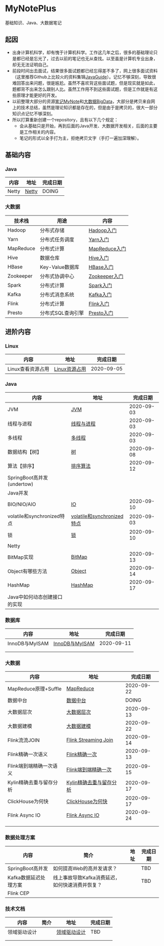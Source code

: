 # MyNotePlus
基础知识、Java、大数据笔记

## 起因

* 出身计算机科学，却有愧于计算机科学。工作这几年之后，很多的基础理论只是都已经是忘光了，过去以前的笔记也无从查找。以至虽是计算机专业出身，却无无法证明自己。
* 前段时间出去面试，结果很多面试题都已经忘得差不多了，网上很多面试资料（这里推荐Github上比较火的资料集锦[JavaGuide](https://github.com/Snailclimb/JavaGuide)）。记忆不够深刻，导致很难回答出来问题，很是尴尬。虽然不喜欢背这些面试题，但是现实就是如此，题都背不出来怎么跟别人比。虽然工作用不到这些面试题，但是工作就是有这些原理才能更好的开发。
* 以前整理大部分的资源[笔记MyNote](https://github.com/JackKuang/MyNote)和[大数据BigData](https://github.com/JackKuang/BigData)，大部分是拷贝来自网上的技术总结，虽然是理论知识都是存在的，但是由于是拷贝的，很大一部分知识点记忆不够深刻。
* 所以打算重新创建一个repository，且有以下几个规定：
  * 会从基础只是开始，再到后面的Java开发、大数据开发相关，后面的主要是工作相关的内容。
  * 笔记的形式以全手打为主，拒绝拷贝文字（手打一遍加深理解）。



## 基础内容

### Java

| 内容  | 地址                                  | 完成日期 |
| ----- | ------------------------------------- | -------- |
| Netty | [Netty](./Basic/Java/Netty/README.md) | DOING    |

### 大数据

| 技术栈    | 用途              | 内容                                                 |
| --------- | ----------------- | ---------------------------------------------------- |
| Hadoop    | 分布式存储        | [Hadoop入门](./Basic/Bigdata/Hadoop/README.md)       |
| Yarn      | 分布式任务调度    | [Yarn入门](./Basic/Bigdata/Yarn/README.md)           |
| MapReduce | 分布式计算        | [MapReduce入门](./Basic/Bigdata/MapReduce/README.md) |
| Hive      | 数据仓库          | [Hive入门](./Basic/Bigdata/Hive/README.md)           |
| HBase     | Key-Value数据库   | [HBase入门](./Basic/Bigdata/HBase/README.md)         |
| Zookeeper | 分布式协调中心    | [Zookeeper入门](./Basic/Bigdata/Zookeeper/README.md) |
| Spark     | 分布式计算        | [Spark入门](./Basic/Bigdata/Spark/README.md)         |
| Kafka     | 分布式消息系统    | [Kafka入门](./Basic/Bigdata/Kafka/README.md)         |
| Flink     | 分布式计算        | [Flink入门](./Basic/Bigdata/Flink/README.md)         |
| Presto    | 分布式SQL查询引擎 | [Presto入门](./Basic/Bigdata/Presto/README.md)       |



## 进阶内容

### Linux

| 内容              | 地址                                 | 完成日期   |
| ----------------- | ------------------------------------ | ---------- |
| Linux查看资源占用 | [Linux资源占用](./Linux/Resource.md) | 2020-09-05 |



### Java

| 内容                         | 地址                                                         | 完成日期   |
| ---------------------------- | ------------------------------------------------------------ | ---------- |
| JVM                          | [JVM](./Java/JVM.md)                                         | 2020-09-03 |
| 线程与进程                   | [线程与进程](./Java/ProcessAndThread.md)                     | 2020-09-03 |
| 多线程                       | [多线程](./Java/MultiThread.md)                              | 2020-09-03 |
| 数据结构【树】               | [树](./Java/Tree.md)                                         | 2020-09-08 |
| 算法【排序】                 | [排序算法](./Java/SortAlgorithm.md)                          | 2020-09-12 |
| SpringBoot高并发(undertow)   |                                                              |            |
| Java并发                     |                                                              |            |
| BIO/NIO/AIO                  | [IO](./Java/IO.md)                                           | 2020-09-10 |
| volatile和synchronized特点   | [volatile和synchronized特点](./Java/VolatileAndSynchronized.md) | 2020-09-03 |
| 锁                           | [锁](./Java/Lock.md)                                         | 2020-09-10 |
| Netty                        |                                                              |            |
| BitMap实现                   | [BitMap](./Java/BitMap.md)                                   | 2020-09-13 |
| Object有哪些方法             | [Object](./Java/Object.md)                                   | 2020-09-14 |
| HashMap                      | [HashMap](./Java/HashMap.md)                                 | 2020-09-17 |
| Java中如何动态创建接口的实现 |                                                              |            |

### 数据库

| 内容           | 地址                                        | 完成日期   |
| -------------- | ------------------------------------------- | ---------- |
| InnoDB与MyISAM | [InnoDB与MyISAM](./Database/MysqlEngine.md) | 2020-09-11 |
|                |                                             |            |
|                |                                             |            |

### 大数据

| 内容                    | 地址                                                     | 完成日期   |
| ----------------------- | -------------------------------------------------------- | ---------- |
| MapReduce原理+Suffle    | [MapReduce](./BigData/MapReduce.md)                      | 2020-09-22 |
| 数据中台                | [数据中台](./BigData/DataCenter.md)                      | DOING      |
| 大数据层次              | [大数据层次](./BigData/Level.md)                         | 2020-09-13 |
| 大数据建模              | [大数据建模](./BigData/BigDataModeling.md)               | 2020-09-22 |
| Flink流流JOIN           | [Flink Streaming Join](./BigData/FlinkStreamingJoin.md)  | 2020-09-14 |
| Flink精确一次语义       | [Flink精确一次](./BigData/FlinkExactlyOnce.md)           | 2020-09-13 |
| Flink端到端精确一次语义 | [Flink端到端精确一次](./BigData/FlinkSinkExactlyOnce.md) | 2020-09-15 |
| Kylin精确去重与留存分析 | [Kylin精确去重与留存分析](./Bigdata/kylinRetention.md)   | 2020-09-17 |
| ClickHouse为何快        | [ClickHouse为何快](./Bigdata/ClickHouseWhyQuick.md)      | 2020-09-17 |
| Flink Async IO          | [Flink Async IO](./Bigdata/FlinkAsyncIO.md)              | 2020-09-24 |
|                         |                                                          |            |
|                         |                                                          |            |



### 数据处理方案

| 内容                  | 简介                                            | 地址 | 完成日期 |
| --------------------- | ----------------------------------------------- | ---- | -------- |
| SpringBoot高并发      | 如何提高Web的高并发请求？                       |      | TBD      |
| Kafka数据延迟处理方案 | 线上事故导致Kafka消费延迟，如何快速消费并恢复？ |      | TBD      |
| Flink CEP             |                                                 |      |          |

### 技术文档

| 内容         | 简介 | 地址                               | 完成日期 |
| ------------ | ---- | ---------------------------------- | -------- |
| 领域驱动设计 |      | [领域驱动设计](./Documents/DDD.md) | TBD      |
|              |      |                                    |          |
|              |      |                                    |          |